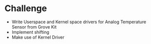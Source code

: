 # Challenge

- Write Userspace and Kernel space drivers for Analog Temperature Sensor from Grove Kit
- Implement shifting
- Make use of Kernel Driver